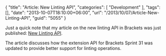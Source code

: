 {
	"title": "Article: New Linting API",
	"categories": [
		"Development"
	],
	"tags": [],
	"date": "2013-10-07T18:10:00+06:00",
	"url": "/2013/10/07/Article-New-Linting-API",
	"guid": "5055"
}

<p>
Just a quick note that my article on the new linting API in Brackets was just published: <a href="http://blog.brackets.io/2013/10/07/new-linting-api/">New Linting API</a>.
</p>

<p>
The article discusses how the extension API for Brackets Sprint 31 was updated to provide better support for linting operations.
</p>
